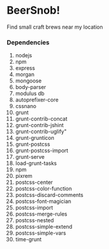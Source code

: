 # BeerSnob!
Find small craft brews near my location

### Dependencies

1. nodejs
2. npm
3. express
4. morgan
5. mongoose
6. body-parser
7. modulus db
8. autoprefixer-core
9. cssnano
10. grunt
11. grunt-contrib-concat
12. grunt-contrib-jshint
13. grunt-contrib-uglify"
14. grunt-grunticon
15. grunt-postcss
16. grunt-postcss-import
17.  grunt-serve
18. load-grunt-tasks
19. npm
20. pixrem
21. postcss-center
22. postcss-color-function
23. postcss-discard-comments
24. postcss-font-magician
25. postcss-import
26. postcss-merge-rules
27. postcss-nested
28. postcss-simple-extend
29. postcss-simple-vars
30. time-grunt

